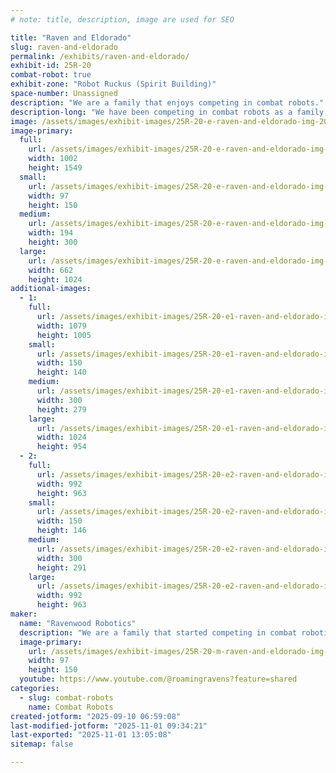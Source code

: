 ```yaml
---
# note: title, description, image are used for SEO

title: "Raven and Eldorado"
slug: raven-and-eldorado
permalink: /exhibits/raven-and-eldorado/
exhibit-id: 25R-20
combat-robot: true
exhibit-zone: "Robot Ruckus (Spirit Building)"
space-number: Unassigned
description: "We are a family that enjoys competing in combat robots."
description-long: "We have been competing in combat robots as a family since 2024 and have themed our team around our last name of Poe. From our bot's names to our pit design is all themed after Edgar Allan Poe's stories and poems."
image: /assets/images/exhibit-images/25R-20-e-raven-and-eldorado-img-20250910-063719-8074-194x300.jpg
image-primary: 
  full:
    url: /assets/images/exhibit-images/25R-20-e-raven-and-eldorado-img-20250910-063719-8074-full.jpg
    width: 1002
    height: 1549
  small:
    url: /assets/images/exhibit-images/25R-20-e-raven-and-eldorado-img-20250910-063719-8074-97x150.jpg
    width: 97
    height: 150
  medium:
    url: /assets/images/exhibit-images/25R-20-e-raven-and-eldorado-img-20250910-063719-8074-194x300.jpg
    width: 194
    height: 300
  large:
    url: /assets/images/exhibit-images/25R-20-e-raven-and-eldorado-img-20250910-063719-8074-662x1024.jpg
    width: 662
    height: 1024
additional-images: 
  - 1:
    full:
      url: /assets/images/exhibit-images/25R-20-e1-raven-and-eldorado-img-20250806-173344-full.jpg
      width: 1079
      height: 1005
    small:
      url: /assets/images/exhibit-images/25R-20-e1-raven-and-eldorado-img-20250806-173344-150x140.jpg
      width: 150
      height: 140
    medium:
      url: /assets/images/exhibit-images/25R-20-e1-raven-and-eldorado-img-20250806-173344-300x279.jpg
      width: 300
      height: 279
    large:
      url: /assets/images/exhibit-images/25R-20-e1-raven-and-eldorado-img-20250806-173344-1024x954.jpg
      width: 1024
      height: 954
  - 2:
    full:
      url: /assets/images/exhibit-images/25R-20-e2-raven-and-eldorado-img-20250806-173341-622-full.jpg
      width: 992
      height: 963
    small:
      url: /assets/images/exhibit-images/25R-20-e2-raven-and-eldorado-img-20250806-173341-622-150x146.jpg
      width: 150
      height: 146
    medium:
      url: /assets/images/exhibit-images/25R-20-e2-raven-and-eldorado-img-20250806-173341-622-300x291.jpg
      width: 300
      height: 291
    large:
      url: /assets/images/exhibit-images/25R-20-e2-raven-and-eldorado-img-20250806-173341-622-992x963.jpg
      width: 992
      height: 963
maker: 
  name: "Ravenwood Robotics"
  description: "We are a family that started competing in combat robotics in 2024. We have used our last name of Poe to create our whole team design, like naming our bots and our pit design."
  image-primary:
    url: /assets/images/exhibit-images/25R-20-m-raven-and-eldorado-img-20250910-063719-194x300.jpg
    width: 97
    height: 150
  youtube: https://www.youtube.com/@roamingravens?feature=shared
categories: 
  - slug: combat-robots
    name: Combat Robots
created-jotform: "2025-09-10 06:59:08"
last-modified-jotform: "2025-11-01 09:34:21"
last-exported: "2025-11-01 13:05:08"
sitemap: false

---
```

